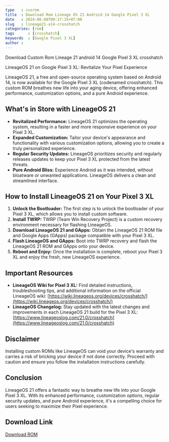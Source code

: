 ```yaml
---
type   : cusrom
title  : Download Rom Lineage OS 21 Android 14 Google Pixel 3 XL
date   : 2024-06-08T09:17:35+07:00
slug   : lineage21-a14-crosshatch
categories: [rom]
tags      : [crosshatch]
keywords  : [Google Pixel 3 XL]
author :
---
```


Download Custom Rom Lineage 21 android 14 Google Pixel 3 XL crosshatch

LineageOS 21 on Google Pixel 3 XL: Revitalize Your Pixel Experience

LineageOS 21, a free and open-source operating system based on Android 14, is now available for the Google Pixel 3 XL (codenamed crosshatch). This custom ROM breathes new life into your aging device, offering enhanced performance, customization options, and a pure Android experience.

## What's in Store with LineageOS 21

* **Revitalized Performance:** LineageOS 21 optimizes the operating system, resulting in a faster and more responsive experience on your Pixel 3 XL.
* **Expanded Customization:** Tailor your device's appearance and functionality with various customization options, allowing you to create a truly personalized experience.
* **Regular Security Updates:**  LineageOS prioritizes security and regularly releases updates to keep your Pixel 3 XL protected from the latest threats.
* **Pure Android Bliss:** Experience Android as it was intended, without bloatware or unwanted applications. LineageOS delivers a clean and streamlined interface.

## How to Install LineageOS 21 on Your Pixel 3 XL

1. **Unlock the Bootloader:** The first step is to unlock the bootloader of your Pixel 3 XL, which allows you to install custom software.
2. **Install TWRP:** TWRP (Team Win Recovery Project) is a custom recovery environment necessary for flashing LineageOS.
3. **Download LineageOS 21 and GApps:** Obtain the LineageOS 21 ROM file and Google Apps (GApps) package compatible with your Pixel 3 XL.
4. **Flash LineageOS and GApps:** Boot into TWRP recovery and flash the LineageOS 21 ROM and GApps onto your device.
5. **Reboot and Enjoy:** Once the installation is complete, reboot your Pixel 3 XL and enjoy the fresh, new LineageOS experience.

## Important Resources

* **LineageOS Wiki for Pixel 3 XL:** Find detailed instructions, troubleshooting tips, and additional information on the official LineageOS wiki: [https://wiki.lineageos.org/devices/crosshatch/](https://wiki.lineageos.org/devices/crosshatch/)
* **LineageOS Changelog:** Stay updated with the latest changes and improvements in each LineageOS 21 build for the Pixel 3 XL: [https://www.lineageoslog.com/21.0/crosshatch](https://www.lineageoslog.com/21.0/crosshatch)

## Disclaimer

Installing custom ROMs like LineageOS can void your device's warranty and carries a risk of bricking your device if not done correctly. Proceed with caution and ensure you follow the installation instructions carefully.

## Conclusion

LineageOS 21 offers a fantastic way to breathe new life into your Google Pixel 3 XL. With its enhanced performance, customization options, regular security updates, and pure Android experience, it's a compelling choice for users seeking to maximize their Pixel experience.


## Download Link
[Download ROM](https://t.me/wahyu6070files/338?single)


